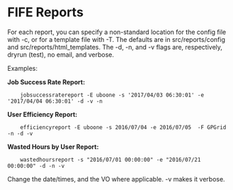FIFE Reports
=====================================

For each report, you can specify a non-standard location for the config file with -c, or for a template file with -T.  The defaults are in src/reports/config and src/reports/html_templates.
The -d, -n, and -v flags are, respectively, dryrun (test), no email, and verbose.

Examples:

**Job Success Rate Report:**
```    
    jobsuccessratereport -E uboone -s '2017/04/03 06:30:01' -e '2017/04/04 06:30:01' -d -v -n
```

**User Efficiency Report:**
```
    efficiencyreport -E uboone -s 2016/07/04 -e 2016/07/05  -F GPGrid  -n -d -v
```

**Wasted Hours by User Report:**
```    
    wastedhoursreport -s "2016/07/01 00:00:00" -e "2016/07/21 00:00:00" -d -n -v
```

Change the date/times, and the VO where applicable.  -v makes it verbose.
